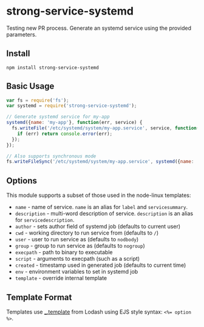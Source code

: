 # strong-service-systemd

Testing new PR process.
Generate an systemd service using the provided parameters.

## Install

`npm install strong-service-systemd`

## Basic Usage

```js
var fs = require('fs');
var systemd = require('strong-service-systemd');

// Generate systemd service for my-app
systemd({name: 'my-app'}, function(err, service) {
  fs.writeFile('/etc/systemd/system/my-app.service', service, function(err) {
    if (err) return console.error(err);
  });
});

// Also supports synchronous mode
fs.writeFileSync('/etc/systemd/system/my-app.service', systemd({name: 'my-app'}));
```

## Options

This module supports a subset of those used in the node-linux templates:

 * `name` - name of service.
   `name` is an alias for `label` and `servicesummary`.
 * `description` - multi-word description of service. `description` is an
   alias for `servicedescription`.
 * `author` - sets author field of systemd job (defaults to current user)
 * `cwd` - working directory to run service from (defaults to `/`)
 * `user` - user to run service as (defaults to `nodbody`)
 * `group` - group to run service as (defaults to `nogroup`)
 * `execpath` - path to binary to executable
 * `script` - arguments to execpath (such as a script)
 * `created` - timestamp used in generated job (defaults to current time)
 * `env` - environment variables to set in systemd job
 * `template` - override internal template

## Template Format

Templates use [_.template](http://lodash.com/docs#template) from Lodash using
EJS style syntax: `<%= option %>`.
